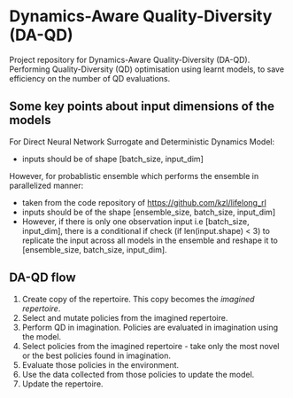 # Dynamics-Aware Quality-Diversity (DA-QD)

Project repository for Dynamics-Aware Quality-Diversity (DA-QD). 
Performing Quality-Diversity (QD) optimisation using learnt models, to save efficiency on the number of QD evaluations.

## Some key points about input dimensions of the models

For Direct Neural Network Surrogate and Deterministic Dynamics Model:
- inputs should be of shape [batch_size, input_dim]

However, for probablistic ensemble which performs the ensemble in parallelized manner:
- taken from the code repository of https://github.com/kzl/lifelong_rl
- inputs should be of the shape [ensemble_size, batch_size, input_dim]
- However, if there is only one observation input i.e [batch_size, input_dim], there is a conditional if check (if len(input.shape) < 3) to replicate the input across all models in the ensemble and reshape it to [ensemble_size, batch_size, input_dim].


## DA-QD flow

1. Create copy of the repertoire. This copy becomes the _imagined repertoire_.
2. Select and mutate policies from the imagined repertoire.
3. Perform QD in imagination. Policies are evaluated in imagination using the model.
4. Select policies from the imagined repertoire - take only the most novel or the best policies found in imagination. 
5. Evaluate those policies in the environment.
6. Use the data collected from those policies to update the model.
7. Update the repertoire.

